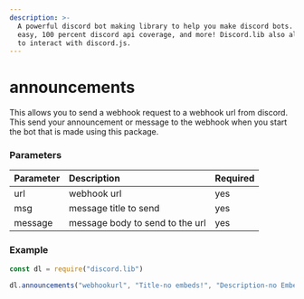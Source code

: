 ```yaml
---
description: >-
  A powerful discord bot making library to help you make discord bots. Super
  easy, 100 percent discord api coverage, and more! Discord.lib also allows you
  to interact with discord.js.
---
```


# announcements

This allows you to send a webhook request to a webhook url from discord. This send your announcement or message to the webhook when you start the bot that is made using this package.

### Parameters

| Parameter | Description | Required |
| :--- | :--- | :--- |
| url | webhook url | yes |
| msg | message title to send | yes |
| message | message body to send to the url | yes |

### Example

```javascript
const dl = require("discord.lib")

dl.announcements("webhookurl", "Title-no embeds!", "Description-no Embeds!")
```


